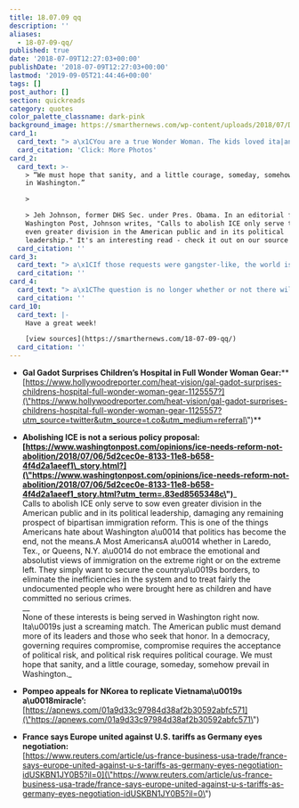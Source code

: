 ```yaml
---
title: 18.07.09 qq
description: ''
aliases:
  - 18-07-09-qq/
published: true
date: '2018-07-09T12:27:03+00:00'
publishDate: '2018-07-09T12:27:03+00:00'
lastmod: '2019-09-05T21:44:46+00:00'
tags: []
post_author: []
section: quickreads
category: quotes
color_palette_classname: dark-pink
background_image: https://smarthernews.com/wp-content/uploads/2018/07/DhnK726V4AAXWU-.jpg
card_1:
  card_text: "> a\x1CYou are a true Wonder Woman. The kids loved ita|and so did the staff.”\n> \n> Dr. Lucas Collazo, Inova Children's Hospital, outside of Washington D.C., where actress Gal Gadot visited in full Wonder Woman costume. \"Wonder Woman 1984\"- the sequel - is filming in the nation's capital.\n\n[Click: More Photos](https://twitter.com/WonderWomanHQ/status/1016066329692995585)"
  card_citation: 'Click: More Photos'
card_2:
  card_text: >-
    > “We must hope that sanity, and a little courage, someday, somehow prevail
    in Washington.”

    > 

    > Jeh Johnson, former DHS Sec. under Pres. Obama. In an editorial for the
    Washington Post, Johnson writes, "Calls to abolish ICE only serve to sow
    even greater division in the American public and in its political
    leadership." It's an interesting read - check it out on our source page.
  card_citation: ''
card_3:
  card_text: "> a\x1CIf those requests were gangster-like, the world is a gangstera\x1D\n> \n> Sec. of State Mike Pompeo's response to North Korean officials saying America is making \"gangster-like\" denuclearization demands of North Korea - one of the preliminary agreements made at the Singapore Summit - proving yet again the addage: The devil is in the details."
  card_citation: ''
card_4:
  card_text: "> a\x1CThe question is no longer whether or not there will be a trade war, the war has already starteda\x1D\n> \n> French Finance Minister Bruno Le Maire on the Trump administration's new 25% tax on steel & 10% tax on aluminum from Europe (in addition to new tariffs on China). Le Maire also threatened to tax digital giants like Apple who do business in favorable tax havens in Europe."
  card_citation: ''
card_10:
  card_text: |-
    Have a great week!

    [view sources](https://smarthernews.com/18-07-09-qq/)
  card_citation: ''
---
```

*   **Gal Gadot Surprises Children’s Hospital in Full Wonder Woman Gear:****  
    [https://www.hollywoodreporter.com/heat-vision/gal-gadot-surprises-childrens-hospital-full-wonder-woman-gear-1125557?](\"https://www.hollywoodreporter.com/heat-vision/gal-gadot-surprises-childrens-hospital-full-wonder-woman-gear-1125557?utm_source=twitter&utm_source=t.co&utm_medium=referral\")**
*   **Abolishing ICE is not a serious policy proposal:  
    [https://www.washingtonpost.com/opinions/ice-needs-reform-not-abolition/2018/07/06/5d2cec0e-8133-11e8-b658-4f4d2a1aeef1\_story.html?](\"https://www.washingtonpost.com/opinions/ice-needs-reform-not-abolition/2018/07/06/5d2cec0e-8133-11e8-b658-4f4d2a1aeef1_story.html?utm_term=.83ed8565348c\")**_  
    Calls to abolish ICE only serve to sow even greater division in the American public and in its political leadership, damaging any remaining prospect of bipartisan immigration reform. This is one of the things Americans hate about Washington a\\u0014 that politics has become the end, not the means.A Most AmericansA a\\u0014 whether in Laredo, Tex., or Queens, N.Y. a\\u0014 do not embrace the emotional and absolutist views of immigration on the extreme right or on the extreme left. They simply want to secure the countrya\\u0019s borders, to eliminate the inefficiencies in the system and to treat fairly the undocumented people who were brought here as children and have committed no serious crimes.  
    __  
    None of these interests is being served in Washington right now. Ita\\u0019s just a screaming match. The American public must demand more of its leaders and those who seek that honor. In a democracy, governing requires compromise, compromise requires the acceptance of political risk, and political risk requires political courage. We must hope that sanity, and a little courage, someday, somehow prevail in Washington._

*   **Pompeo appeals for NKorea to replicate Vietnama\\u0019s a\\u0018miracle’:**  
    [https://apnews.com/01a9d33c97984d38af2b30592abfc571](\"https://apnews.com/01a9d33c97984d38af2b30592abfc571\")
*   **France says Europe united against U.S. tariffs as Germany eyes negotiation:**  
    [https://www.reuters.com/article/us-france-business-usa-trade/france-says-europe-united-against-u-s-tariffs-as-germany-eyes-negotiation-idUSKBN1JY0B5?il=0](\"https://www.reuters.com/article/us-france-business-usa-trade/france-says-europe-united-against-u-s-tariffs-as-germany-eyes-negotiation-idUSKBN1JY0B5?il=0\")